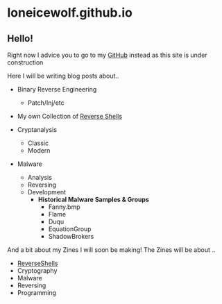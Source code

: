 # loneicewolf.github.io
## Hello!

Right now I advice you to go to my [GitHub](https://github.com/loneicewolf) instead as this site is under construction

Here I will be writing blog posts about..

- Binary Reverse Engineering
  - Patch/Inj/etc

- My own Collection of [Reverse Shells](https://github.com/loneicewolf/ReverseShells)

- Cryptanalysis
  - Classic
  - Modern

- Malware
  - Analysis
  - Reversing
  - Development
    - **Historical Malware Samples & Groups**
        - Fanny.bmp
        - Flame
        - Duqu
      - EquationGroup
      - ShadowBrokers


And a bit about my Zines I will soon be making!
The Zines will be about ..
  - [ReverseShells](https://github.com/loneicewolf/ReverseShells)
  - Cryptography
  - Malware
  - Reversing
  - Programming
  
  
